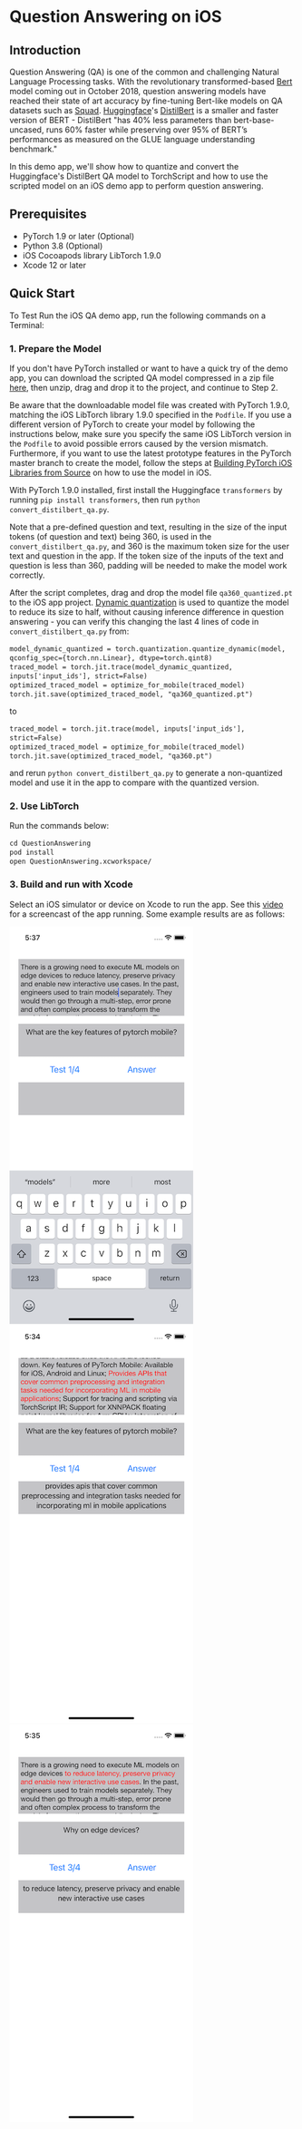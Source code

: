 # Question Answering on iOS

## Introduction

Question Answering (QA) is one of the common and challenging Natural Language Processing tasks. With the revolutionary transformed-based [Bert](https://arxiv.org/abs/1810.04805) model coming out in October 2018, question answering models have reached their state of art accuracy by fine-tuning Bert-like models on QA datasets such as [Squad](https://rajpurkar.github.io/SQuAD-explorer). [Huggingface](https://huggingface.co)'s [DistilBert](https://huggingface.co/transformers/model_doc/distilbert.html) is a smaller and faster version of BERT - DistilBert "has 40% less parameters than bert-base-uncased, runs 60% faster while preserving over 95% of BERT’s performances as measured on the GLUE language understanding benchmark."

In this demo app, we'll show how to quantize and convert the Huggingface's DistilBert QA model to TorchScript and how to use the scripted model on an iOS demo app to perform question answering.

## Prerequisites

* PyTorch 1.9 or later (Optional)
* Python 3.8 (Optional)
* iOS Cocoapods library LibTorch 1.9.0
* Xcode 12 or later

## Quick Start

To Test Run the iOS QA demo app, run the following commands on a Terminal:

### 1. Prepare the Model

If you don't have PyTorch installed or want to have a quick try of the demo app, you can download the scripted QA model compressed in a zip file [here](https://drive.google.com/file/d/1RWZa_5oSQg5AfInkn344DN3FJ5WbbZbq/view?usp=sharing), then unzip, drag and drop it to the project, and continue to Step 2.

Be aware that the downloadable model file was created with PyTorch 1.9.0, matching the iOS LibTorch library 1.9.0 specified in the `Podfile`. If you use a different version of PyTorch to create your model by following the instructions below, make sure you specify the same iOS LibTorch version in the `Podfile` to avoid possible errors caused by the version mismatch. Furthermore, if you want to use the latest prototype features in the PyTorch master branch to create the model, follow the steps at [Building PyTorch iOS Libraries from Source](https://pytorch.org/mobile/ios/#build-pytorch-ios-libraries-from-source) on how to use the model in iOS.

With PyTorch 1.9.0 installed, first install the Huggingface `transformers` by running `pip install transformers`, then run `python convert_distilbert_qa.py`.

Note that a pre-defined question and text, resulting in the size of the input tokens (of question and text) being 360, is used in the `convert_distilbert_qa.py`, and 360 is the maximum token size for the user text and question in the app. If the token size of the inputs of the text and question is less than 360, padding will be needed to make the model work correctly.

After the script completes, drag and drop the model file `qa360_quantized.pt` to the iOS app project. [Dynamic quantization](https://pytorch.org/tutorials/intermediate/dynamic_quantization_bert_tutorial.html) is used to quantize the model to reduce its size to half, without causing inference difference in question answering - you can verify this changing the last 4 lines of code in `convert_distilbert_qa.py` from:

```
model_dynamic_quantized = torch.quantization.quantize_dynamic(model, qconfig_spec={torch.nn.Linear}, dtype=torch.qint8)
traced_model = torch.jit.trace(model_dynamic_quantized, inputs['input_ids'], strict=False)
optimized_traced_model = optimize_for_mobile(traced_model)
torch.jit.save(optimized_traced_model, "qa360_quantized.pt")
```

to

```
traced_model = torch.jit.trace(model, inputs['input_ids'], strict=False)
optimized_traced_model = optimize_for_mobile(traced_model)
torch.jit.save(optimized_traced_model, "qa360.pt")
```

and rerun `python convert_distilbert_qa.py` to generate a non-quantized model and use it in the app to compare with the quantized version.

### 2. Use LibTorch

Run the commands below:

```
cd QuestionAnswering
pod install
open QuestionAnswering.xcworkspace/
```

### 3. Build and run with Xcode

Select an iOS simulator or device on Xcode to run the app. See this [video](https://drive.google.com/file/d/1QIB3yoP4I3zUU0bLCpvUqPV5Kv8f8JvB/view) for a screencast of the app running. Some example results are as follows:

![](screenshot1.png)
![](screenshot2.png)
![](screenshot3.png)
